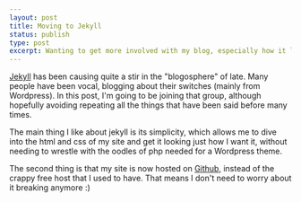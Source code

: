 ```yaml
---
layout: post
title: Moving to Jekyll
status: publish
type: post
excerpt: Wanting to get more involved with my blog, especially how it looks, I decided to make the switch to Jekyll, a static-site generator written in Ruby
---
```


[Jekyll][jk] has been causing quite a stir in the "blogosphere" of late. Many people have been vocal, blogging about their switches (mainly from Wordpress). In this post, I'm going to be joining that group, although hopefully avoiding repeating all the things that have been said before many times.

The main thing I like about jekyll is its simplicity, which allows me to dive into the html and css of my site and get it looking just how I want it, without needing to wrestle with the oodles of php needed for a Wordpress theme.

The second thing is that my site is now hosted on [Github][gh], instead of the crappy free host that I used to have. That means I don't need to worry about it breaking anymore :)

[jk]: https://github.com/mojombo/jekyll
[gh]: http://www.github.com
